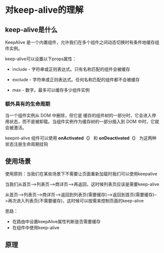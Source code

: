 # 对keep-alive的理解

## keep-alive是什么
KeepAlive  是一个内置组件，允许我们在多个组件之间动态切换时有条件地缓存组件实例。

keep-alive可以设置以下props属性：

  - include - 字符串或正则表达式。只有名称匹配的组件会被缓存

  - exclude - 字符串或正则表达式。任何名称匹配的组件都不会被缓存

  - max - 数字。最多可以缓存多少组件实例

### 额外具有的生命周期

当一个组件实例从 DOM 中删除，但它是 缓存的组件树的一部分时，它会进入停用状态，而不是被卸载。当组件实例作为缓存树的一部分插入到 DOM 中时，它就会被激活。

keepnt-alive 组件可以使用 **onActivated（）** 和 **onDeactivated（）** 为这两种状态注册生命周期挂钩

## 使用场景
使用原则：当我们在某些场景下不需要让页面重新加载时我们可以使用keepalive

当我们从首页–>列表页–>商详页–>再返回，这时候列表页应该是需要keep-alive

从首页–>列表页–>商详页–>返回到列表页(需要缓存)–>返回到首页(需要缓存)–>再次进入列表页(不需要缓存)，这时候可以按需来控制页面的keep-alive

思路：
- 在路由中设置keepAlive属性判断是否需要缓存
- 在组件中使用keep-alive

## 原理